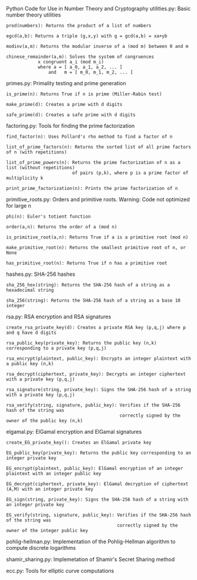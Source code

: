 Python Code for Use in Number Theory and Cryptography 
utilities.py: Basic number theory utilities

    prod(numbers): Returns the product of a list of numbers

    egcd(a,b): Returns a triple (g,x,y) with g = gcd(a,b) = xa+yb

    modinv(a,m): Returns the modular inverse of a (mod m) between 0 and m

    chinese_remainder(a,m): Solves the system of congruences 
                x congruent a_i (mod m_i)
                where a = [ a_0, a_1, a_2, ... ]
                    and   m = [ m_0, m_1, m_2, ... ] 
                    

primes.py: Primality testing and prime generation

    is_prime(n): Returns True if n is prime (Miller-Rabin test)
    
    make_prime(d): Creates a prime with d digits

    safe_prime(d): Creates a safe prime with d digits


factoring.py: Tools for finding the prime factorization

    find_factor(n): Uses Pollard's rho method to find a factor of n

    list_of_prime_factors(n): Returns the sorted list of all prime factors of n (with repetitions)

    list_of_prime_powers(n): Returns the prime factorization of n as a list (without repetitions)
                             of pairs (p,k), where p is a prime factor of multiplicity k

    print_prime_factorization(n): Prints the prime factorization of n


primitive_roots.py: Orders and primitive roots. Warning: Code not optimized for large n

    phi(n): Euler's totient function
    
    order(a,n): Returns the order of a (mod n)

    is_primitive_root(a,n): Returns True if a is a primitive root (mod n)

    make_primitive_root(n): Returns the smallest primitive root of n, or None

    has_primitive_root(n): Returns True if n has a primitive root


hashes.py: SHA-256 hashes

    sha_256_hex(string): Returns the SHA-256 hash of a string as a hexadecimal string  

    sha_256(string): Returns the SHA-256 hash of a string as a base 10 integer


rsa.py: RSA encryption and RSA signatures

    create_rsa_private_key(d): Creates a private RSA key (p,q,j) where p and q have d digits

    rsa_public_key(private_key): Returns the public key (n,k) corresponding to a private key (p,q,j)
    
    rsa_encrypt(plaintext, public_key): Encrypts an integer plaintext with a public key (n,k)
    
    rsa_decrypt(ciphertext, private_key): Decrypts an integer ciphertext with a private key (p,q,j)
    
    rsa_signature(string, private_key): Signs the SHA-256 hash of a string with a private key (p,q,j)
    
    rsa_verify(string, signature, public_key): Verifies if the SHA-256 hash of the string was
                                               correctly signed by the owner of the public key (n,k)


elgamal.py: ElGamal encryption and ElGamal signatures

    create_EG_private_key(): Creates an ElGamal private key
    
    EG_public_key(private_key): Returns the public key corresponding to an integer private key

    EG_encrypt(plaintext, public_key): ElGamal encryption of an integer plaintext with an integer public key
    
    EG_decrypt(ciphertext, private_key): ElGamal decryption of ciphertext (A,M) with an integer private key

    EG_sign(string, private_key): Signs the SHA-256 hash of a string with an integer private key
    
    EG_verify(string, signature, public_key): Verifies if the SHA-256 hash of the string was
                                              correctly signed by the owner of the integer public key


pohlig-hellman.py: Implementation of the Pohlig-Hellman algorithm to compute discrete logarithms


shamir_sharing.py: Implemetation of Shamir's Secret Sharing method


ecc.py: Tools for elliptic curve computations
